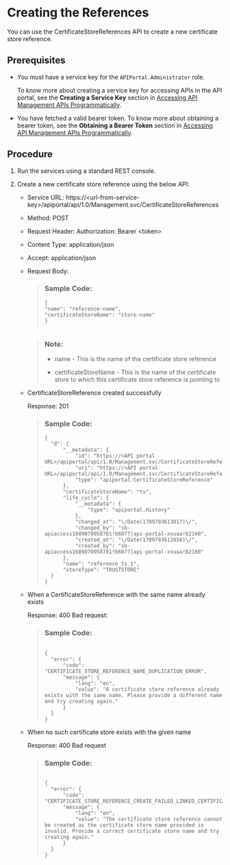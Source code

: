 <!-- loioddc5fdf0027f4089a5078d93f61eeac7 -->

# Creating the References

You can use the CertificateStoreReferences API to create a new certificate store reference.



<a name="loioddc5fdf0027f4089a5078d93f61eeac7__prereq_lmj_lkg_rz"/>

## Prerequisites

-   You must have a service key for the `APIPortal.Administrator` role.

    To know more about creating a service key for accessing APIs in the API portal, see the **Creating a Service Key** section in [Accessing API Management APIs Programmatically](../accessing-api-management-apis-programmatically-24a2c37.md).

-   You have fetched a valid bearer token. To know more about obtaining a bearer token, see the **Obtaining a Bearer Token** section in [Accessing API Management APIs Programmatically](../accessing-api-management-apis-programmatically-24a2c37.md).



<a name="loioddc5fdf0027f4089a5078d93f61eeac7__steps_xzq_hr4_dmb"/>

## Procedure

1.  Run the services using a standard REST console.

2.  Create a new certificate store reference using the below API:

    -   Service URL: https://<url-from-service-key\>/apiportal/api/1.0/Management.svc/CertificateStoreReferences
    -   Method: POST
    -   Request Header: Authorization: Bearer <token\>
    -   Content Type: application/json
    -   Accept: application/json
    -   Request Body:

        > ### Sample Code:  
        > ```
        > {
        > "name": "reference-name",
        > "certificateStoreName": "store-name"
        > }								
        > 							
        > ```

        > ### Note:  
        > -   name - This is the name of the certificate store reference
        > 
        > -   certificateStoreName - This is the name of the certificate store to which this certificate store reference is pointing to


    -   CertificateStoreReference created successfully

        Response: 201

        > ### Sample Code:  
        > ```
        > {
        > 	"d": {
        > 		"__metadata": {
        > 			"id": "https://<API portal URL>/apiportal/api/1.0/Management.svc/CertificateStoreReferences('reference_ts_1')",
        > 			"uri": "https://<API portal URL>/apiportal/api/1.0/Management.svc/CertificateStoreReferences('reference_ts_1')",
        > 			"type": "apiportal.CertificateStoreReference"
        > 		},
        > 		"certificateStoreName": "ts",
        > 		"life_cycle": {
        > 			"__metadata": {
        > 				"type": "apiportal.History"
        > 			},
        > 			"changed_at": "\/Date(1709793613017)\/",
        > 			"changed_by": "sb-apiaccess1689070958781!b6077|api-portal-xsuaa!b2160",
        > 			"created_at": "\/Date(1709793612858)\/",
        > 			"created_by": "sb-apiaccess1689070958781!b6077|api-portal-xsuaa!b2160"
        > 		},
        > 		"name": "reference_ts_1",
        > 		"storeType": "TRUSTSTORE"
        > 	}
        > }					
        > ```

    -   When a CertificateStoreReference with the same name already exists

        Response: 400 Bad request:

        > ### Sample Code:  
        > ```
        >  
        > {
        > 	"error": {
        > 		"code": "CERTIFICATE_STORE_REFERENCE_NAME_DUPLICATION_ERROR",
        > 		"message": {
        > 			"lang": "en",
        > 			"value": "A certificate store reference already exists with the same name. Please provide a different name and try creating again."
        > 		}
        > 	}
        > }		
        > ```

    -   When no such certificate store exists with the given name

        Response: 400 Bad request

        > ### Sample Code:  
        > ```
        >  
        > {
        > 	"error": {
        > 		"code": "CERTIFICATE_STORE_REFERENCE_CREATE_FAILED_LINKED_CERTIFICATE_STORE_VALIDATION_ERROR",
        > 		"message": {
        > 			"lang": "en",
        > 			"value": "The certificate store reference cannot be created as the certificate store name provided is invalid. Provide a correct certificate store name and try creating again."
        > 		}
        > 	}
        > }					
        > ```



